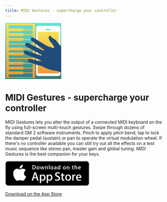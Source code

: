 ```yaml
---
title: MIDI Gestures - supercharge your controller
---
```


![MIDI Gestures logo](MidiGestures180.png "MIDI Gestures")

# MIDI Gestures - supercharge your controller

MIDI Gestures lets you alter the output of a connected MIDI keyboard on the fly using full-screen multi-touch gestures. Swipe through dozens of standard GM 2 software instruments. Pinch to apply pitch bend, tap to lock the damper pedal (sustain) or pan to operate the virtual modulation wheel. If there's no controller available you can still try out all the effects on a test music sequence like stereo pan, master gain and global tuning. MIDI Gestures is the best companion for your keys.

![Download on the App Store badge](Download_on_the_App_Store_Badge_US-UK_135x40.svg "Download on the App Store")

[Download on the App Store](https://itunes.apple.com/us/app/midi-gestures-supercharge-your-controller/id1258753909?ls=1&mt=8)
